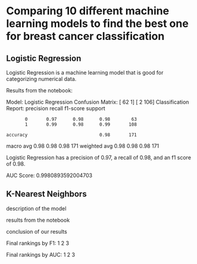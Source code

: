 # Comparing 10 different machine learning models to find the best one for breast cancer classification

## Logistic Regression

Logistic Regression is a machine learning model that is good for categorizing numerical data.

Results from the notebook:

Model: Logistic Regression
Confusion Matrix:
[ 62   1]
[  2 106]
Classification Report:
              precision    recall  f1-score   support

           0       0.97      0.98      0.98        63
           1       0.99      0.98      0.99       108

    accuracy                           0.98       171
   macro avg       0.98      0.98      0.98       171
weighted avg       0.98      0.98      0.98       171

Logistic Regression has a precision of 0.97, a recall of 0.98, and an f1 score of 0.98.

AUC Score: 0.9980893592004703

## K-Nearest Neighbors

description of the model

results from the notebook

conclusion of our results

Final rankings by F1:
1
2
3

Final rankings by AUC:
1
2
3
